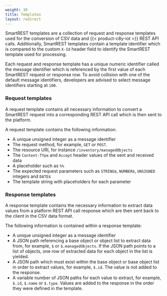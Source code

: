 ```yaml
---
weight: 30
title: Templates
layout: redirect
---
```


SmartREST templates are a collection of request and response templates used for the conversion of CSV data and {{< product-c8y-iot >}} REST API calls. Additionally, SmartREST templates contain a template identifier which is compared to the custom `X-Id` header field to identify the SmartREST template used for processing.

Each request and response template has a unique numeric identifier called the message identifier which is referenced by the first value of each SmartREST request or response row. To avoid collision with one of the default message identifiers, developers are advised to select message identifiers starting at `100`.

### Request templates

A request template contains all necessary information to convert a SmartREST request into a corresponding REST API call which is then sent to the platform.

A request template contains the following information:

* A unique unsigned integer as a message identifier
* The request method, for example, `GET` or `POST`.
* The resource URI, for instance `/inventory/managedObjects`
* The `Content-TYpe` and `Accept` header values of the sent and received data
* A placeholder such as `%%`
* The expected request parameters such as `STRING`s, `NUMBER`s, `UNSIGNED` integers and `DATE`s
* The template string with placeholders for each parameter

### Response templates

A response template contains the necessary information to extract data values from a platform REST API call response which are then sent back to the client in the CSV data format.

The following information is contained within a response template:

* A unique unsigned integer as a message identifier
* A JSON path referencing a base object or object list to extract data from, for example, `$` or `$.managedObjects`. If the JSON path points to a list of objects, one row of extracted data for each object in the list is yielded.
* A JSON path which must exist within the base object or base object list in order to extract values, for example, `$.id`. The value is not added to the response.
* A variable number of JSON paths for each value to extract, for example, `$.id`, `$.name` or `$.type`. Values are added to the response in the order they were defined in the template.
